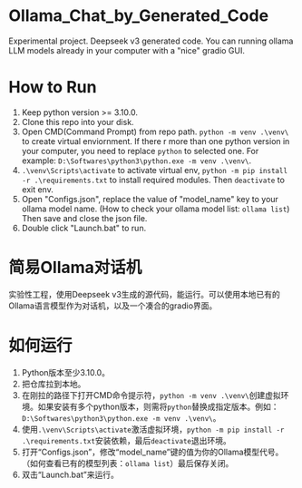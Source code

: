 # Ollama_Chat_by_Generated_Code
Experimental project. Deepseek v3 generated code. You can running ollama LLM models already in your computer with a "nice" gradio GUI.

# How to Run
1. Keep python version >= 3.10.0.
2. Clone this repo into your disk.
3. Open CMD(Command Prompt) from repo path. `python -m venv .\venv\` to create virtual enviornment. If there r more than one python version in your computer, you need to replace `python` to selected one. For example: `D:\Softwares\python3\python.exe -m venv .\venv\`.
4. `.\venv\Scripts\activate` to activate virtual env, `python -m pip install -r .\requirements.txt` to install required modules. Then `deactivate` to exit env.
5. Open "Configs.json", replace the value of "model_name" key to your ollama model name. (How to check your ollama model list: `ollama list`) Then save and close the json file.
6. Double click "Launch.bat" to run.


# 简易Ollama对话机
实验性工程，使用Deepseek v3生成的源代码，能运行。可以使用本地已有的Ollama语言模型作为对话机，以及一个凑合的gradio界面。

# 如何运行
1. Python版本至少3.10.0。
2. 把仓库拉到本地。
3. 在刚拉的路径下打开CMD命令提示符，`python -m venv .\venv\`创建虚拟环境。如果安装有多个python版本，则需将`python`替换成指定版本。例如：`D:\Softwares\python3\python.exe -m venv .\venv\`。
4. 使用`.\venv\Scripts\activate`激活虚拟环境，`python -m pip install -r .\requirements.txt`安装依赖，最后`deactivate`退出环境。
5. 打开“Configs.json”，修改“model_name”键的值为你的Ollama模型代号。（如何查看已有的模型列表：`ollama list`）最后保存关闭。
6. 双击“Launch.bat”来运行。
